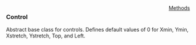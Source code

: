 <div style="float:right"><span class="toplinks"><a href="/suneidoc/User Interfaces/Reference/Control/Methods">Methods</a></span></div>

### Control

Abstract base class for controls.
Defines default values of 0 for Xmin, Ymin, Xstretch, Ystretch, Top, and Left.